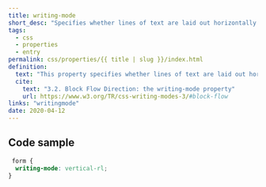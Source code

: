 ```yaml
---
title: writing-mode
short_desc: "Specifies whether lines of text are laid out horizontally or vertically and the direction in which blocks progress."
tags:
  - css
  - properties
  - entry
permalink: css/properties/{{ title | slug }}/index.html
definition:
  text: "This property specifies whether lines of text are laid out horizontally or vertically and the direction in which blocks progress."
  cite:
    text: "3.2. Block Flow Direction: the writing-mode property"
    url: https://www.w3.org/TR/css-writing-modes-3/#block-flow
links: "writingmode"
date: 2020-04-12
---
```


<h2 class="h3"><span>Code sample</span></h2>

```css
 form {
  writing-mode: vertical-rl; 
}
```
